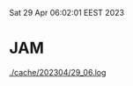 Sat 29 Apr 06:02:01 EEST 2023
# JAM
<a href='./cache/202304/29_06.log'>./cache/202304/29_06.log</a>
